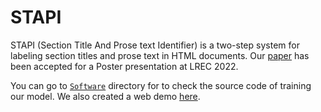 # STAPI

STAPI (Section Title And Prose text Identifier) is a two-step system for labeling section titles and prose text in HTML documents. Our [paper](http://www.lrec-conf.org/proceedings/lrec2022/pdf/2022.lrec-1.371.pdf) has been accepted for a Poster presentation at LREC 2022.

You can go to [`Software`](./Software) directory for to check the source code of training our model. We also created a web demo [here](https://structure-extractor.ist.psu.edu).